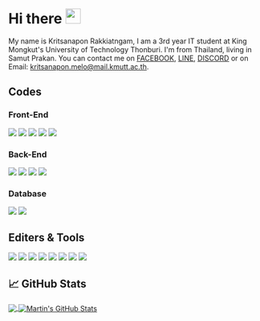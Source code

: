 
# Hi there <img src="https://raw.githubusercontent.com/MartinHeinz/MartinHeinz/master/wave.gif" width="30px">

My name is Kritsanapon Rakkiatngam, I am a 3rd year IT student at King Mongkut's University of Technology Thonburi. I'm from Thailand, living in Samut Prakan. You can contact me on [FACEBOOK][1], [LINE][2], [DISCORD][3] or on Email: kritsanapon.melo@mail.kmutt.ac.th.

##  Codes
### Front-End
![](https://img.shields.io/badge/Code-HTML-informational?style=flat&logo=HTML5&logoColor=white&color=2bbc8a) ![](https://img.shields.io/badge/Code-CSS-informational?style=flat&logo=CSS3&logoColor=white&color=2bbc8a) ![](https://img.shields.io/badge/Code-JavaScript-informational?style=flat&logo=javascript&logoColor=white&color=2bbc8a) ![](https://img.shields.io/badge/Code-Vue-informational?style=flat&logo=vue.js&logoColor=white&color=2bbc8a) ![](https://img.shields.io/badge/Code-Node.js-informational?style=flat&logo=Node.js&logoColor=white&color=2bbc8a)
### Back-End
![](https://img.shields.io/badge/Code-Java-informational?style=flat&logo=java&logoColor=white&color=2bbc8a)  ![](https://img.shields.io/badge/Tool-Spring-informational?style=flat&logo=Spring&logoColor=white&color=2bbc8a) ![](https://img.shields.io/badge/Tool-Apache_Maven-informational?style=flat&logo=ApacheMaven&logoColor=white&color=2bbc8a) ![](https://img.shields.io/badge/Code-JSON-informational?style=flat&logo=JSON&logoColor=white&color=2bbc8a)
### Database
![](https://img.shields.io/badge/Code-MySQL-informational?style=flat&logo=MySQL&logoColor=white&color=2bbc8a) ![](https://img.shields.io/badge/Code-Oracle-informational?style=flat&logo=Oracle&logoColor=white&color=2bbc8a)

##  Editers & Tools
![](https://img.shields.io/badge/Editor-Apache_Netbeans-informational?style=flat&logo=Apache-NetBeans-IDE&logoColor=white&color=2bbc8a) ![](https://img.shields.io/badge/Editor-Eclipse-informational?style=flat&logo=Eclipse&logoColor=white&color=2bbc8a) ![](https://img.shields.io/badge/Editor-Visual_Studio_Code-informational?style=flat&logo=VisualStudioCode&logoColor=white&color=2bbc8a) ![](https://img.shields.io/badge/Editor-MySQL_Workbench-informational?style=flat&logo=MySQLWorkbench&logoColor=white&color=2bbc8a) ![](https://img.shields.io/badge/Editor-Oracle_SQL_Developer-informational?style=flat&logo=MySQLWorkbench&logoColor=white&color=2bbc8a) ![](https://img.shields.io/badge/Editor-Oracle_SQL_Developer_Data_Modeler-informational?style=flat&logo=MySQLWorkbench&logoColor=white&color=2bbc8a)
![](https://img.shields.io/badge/Tool-Postman-informational?style=flat&logo=Postman&logoColor=white&color=2bbc8a) ![](https://img.shields.io/badge/Tool-Figma-informational?style=flat&logo=Figma&logoColor=white&color=2bbc8a)


## &#x1f4c8; GitHub Stats

<a href="https://github.com/MeLoLonJiNo/MeLoLonJiNo">
  <img align="center" src="https://github-readme-stats.vercel.app/api/top-langs/?username=MeLoLonJiNo&hide=html&title_color=ffffff&text_color=c9cacc&icon_color=2bbc8a&bg_color=1d1f21&langs_count=3" />
</a>
<a href="https://github.com/MeLoLonJiNo/MeLoLonJiNo">
  <img align="center" src="https://github-readme-stats.vercel.app/api?username=MeLoLonJiNo&show_icons=true&line_height=27&count_private=true&title_color=ffffff&text_color=c9cacc&icon_color=2bbc8a&bg_color=1d1f21" alt="Martin's GitHub Stats" />
</a>

<!-- links to your social media accounts -->

[1]: https://www.facebook.com/kritsanapon.melolonjino
[2]: https://line.me/ti/p/e-DZ-8JOn8
[3]: https://discordapp.com/users/241127865402392586

<!-- Resources -->
<!-- Icons: https://simpleicons.org/ -->
<!-- GitHub Stats: https://github.com/anuraghazra/github-readme-stats -->
<!-- Emojis: https://emojipedia.org/emoji/ -->
<!-- HTML Emojis: https://www.fileformat.info/index.htm -->
<!-- Shields: https://shields.io/ -->
<!-- Awesome GitHub Profile README: https://github.com/abhisheknaiidu/awesome-github-profile-readme -->
